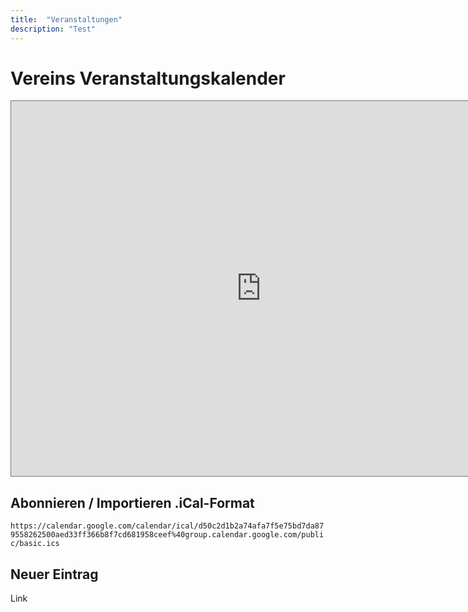 ```yaml
---
title:  "Veranstaltungen"
description: "Test"
---
```


# Vereins Veranstaltungskalender

<iframe src="https://calendar.google.com/calendar/embed?height=600&wkst=2&bgcolor=%23ffffff&ctz=Europe%2FZurich&title=Vereins%20Veranstaltungskalender&src=ZDUwYzJkMWIyYTc0YWZhN2Y1ZTc1YmQ3ZGE4Nzk1NTgyNjI1MDBhZWQzM2ZmMzY2YjhmN2NkNjgxOTU4Y2VlZkBncm91cC5jYWxlbmRhci5nb29nbGUuY29t&color=%23795548" style="border:solid 1px #777" width="800" height="600" frameborder="0" scrolling="no"></iframe>

## Abonnieren / Importieren .iCal-Format

`https://calendar.google.com/calendar/ical/d50c2d1b2a74afa7f5e75bd7da879558262500aed33ff366b8f7cd681958ceef%40group.calendar.google.com/public/basic.ics`


## Neuer Eintrag

Link